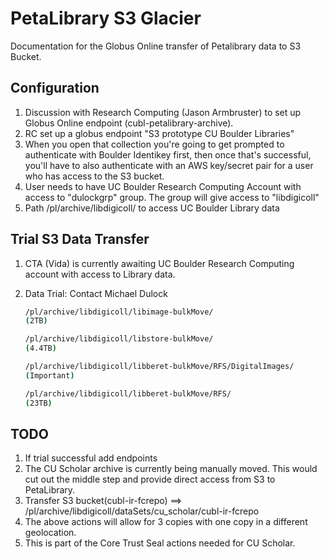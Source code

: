 # PetaLibrary S3 Glacier 
Documentation for the Globus Online transfer of Petalibrary data to S3 Bucket.

## Configuration

1. Discussion with Research Computing (Jason Armbruster) to set up Globus Online endpoint (cubl-petalibrary-archive).
1. RC set up a globus endpoint "S3 prototype CU Boulder Libraries"
1. When you open that collection you're going to get prompted to authenticate with Boulder Identikey first, then once that's successful, you'll have to also authenticate with an AWS key/secret pair for a user who has access to the S3 bucket.
1. User needs to have UC Boulder Research Computing Account with access to "dulockgrp" group. The group will give access to "libdigicoll"
1. Path /pl/archive/libdigicoll/ to access UC Boulder Library data

## Trial S3 Data Transfer

1. CTA (Vida) is currently awaiting UC Boulder Research Computing account with access to Library data.
1. Data Trial: Contact Michael Dulock

    ```sh
    /pl/archive/libdigicoll/libimage-bulkMove/
    (2TB)
    
    /pl/archive/libdigicoll/libstore-bulkMove/ 
    (4.4TB)

    /pl/archive/libdigicoll/libberet-bulkMove/RFS/DigitalImages/
    (Important)

    /pl/archive/libdigicoll/libberet-bulkMove/RFS/
    (23TB)
    ```

## TODO

1. If trial successful add endpoints
1. The CU Scholar archive is currently being manually moved. This would cut out the middle step and provide direct access from S3 to PetaLibrary.
1. Transfer S3 bucket(cubl-ir-fcrepo) ==> /pl/archive/libdigicoll/dataSets/cu_scholar/cubl-ir-fcrepo
1. The above actions will allow for 3 copies with one copy in a different geolocation. 
1. This is part of the Core Trust Seal actions needed for CU Scholar.